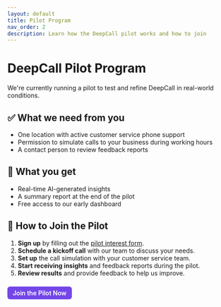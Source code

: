 ```yaml
---
layout: default
title: Pilot Program
nav_order: 2
description: Learn how the DeepCall pilot works and how to join
---
```


# DeepCall Pilot Program

We're currently running a pilot to test and refine DeepCall in real-world conditions.

## ✅ What we need from you
- One location with active customer service phone support
- Permission to simulate calls to your business during working hours
- A contact person to review feedback reports

## 🎯 What you get
- Real-time AI-generated insights
- A summary report at the end of the pilot
- Free access to our early dashboard

## 🚀 How to Join the Pilot

1. **Sign up** by filling out the [pilot interest form](https://deepcall.io/pilot-signup).
2. **Schedule a kickoff call** with our team to discuss your needs.
3. **Set up** the call simulation with your customer service team.
4. **Start receiving insights** and feedback reports during the pilot.
5. **Review results** and provide feedback to help us improve.

<a href="https://deepcall.io/pilot-signup" target="_blank" style="display:inline-block; margin-top:8px; background-color:#7446E8; color:white; padding:6px 12px; border-radius:6px; text-decoration:none; font-weight:600;">Join the Pilot Now</a>